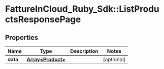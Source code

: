# FattureInCloud_Ruby_Sdk::ListProductsResponsePage

## Properties

| Name | Type | Description | Notes |
| ---- | ---- | ----------- | ----- |
| **data** | [**Array&lt;Product&gt;**](Product.md) |  | [optional] |

